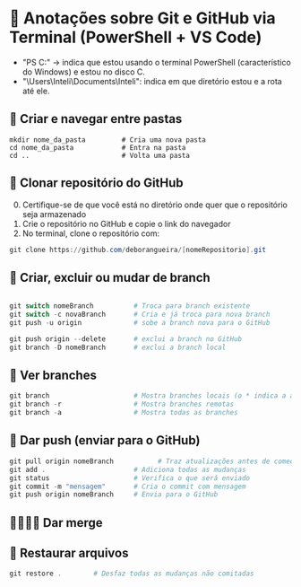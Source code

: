 # 🧠 Anotações sobre Git e GitHub via Terminal (PowerShell + VS Code)

- "PS C:" → indica que estou usando o terminal PowerShell (característico do Windows) e estou no disco C.
- "\Users\Inteli\Documents\Inteli": indica em que diretório estou e a rota até ele. 


## 📁 Criar e navegar entre pastas

```
mkdir nome_da_pasta         # Cria uma nova pasta
cd nome_da_pasta            # Entra na pasta
cd ..                       # Volta uma pasta
```

## 🔗 Clonar repositório do GitHub

0. Certifique-se de que você está no diretório onde quer que o repositório seja armazenado
1. Crie o repositório no GitHub e copie o link do navegador  
2. No terminal, clone o repositório com:

```powershell
git clone https://github.com/deborangueira/[nomeRepositorio].git
```

## 🌿 Criar, excluir ou mudar de branch

```powershell

git switch nomeBranch          # Troca para branch existente
git switch -c novaBranch       # Cria e já troca para nova branch
git push -u origin             # sobe a branch nova para o GitHub

git push origin --delete       # exclui a branch no GitHub
git branch -D nomeBranch       # exclui a branch local
```
## 🌳 Ver branches

```powershell
git branch                     # Mostra branches locais (o * indica a atual)
git branch -r                  # Mostra branches remotas
git branch -a                  # Mostra todas as branches
```

## 🚀 Dar push (enviar para o GitHub)

```powershell
git pull origin nomeBranch           # Traz atualizações antes de começar
git add .                      # Adiciona todas as mudanças
git status                     # Verifica o que será enviado
git commit -m "mensagem"       # Cria o commit com mensagem
git push origin nomeBranch     # Envia para o GitHub
```

## 🫱🏼‍🫲🏼 Dar merge



## 🚀 Restaurar arquivos

```powershell
git restore .        # Desfaz todas as mudanças não comitadas
```